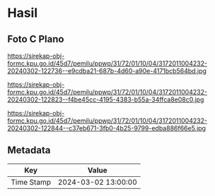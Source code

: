 # Hasil

## Foto C Plano

https://sirekap-obj-formc.kpu.go.id/45d7/pemilu/ppwp/31/72/01/10/04/3172011004232-20240302-122736--e9cdba21-687b-4d60-a90e-4171bcb564bd.jpg

https://sirekap-obj-formc.kpu.go.id/45d7/pemilu/ppwp/31/72/01/10/04/3172011004232-20240302-122823--f4be45cc-4195-4383-b55a-34ffca8e08c0.jpg

https://sirekap-obj-formc.kpu.go.id/45d7/pemilu/ppwp/31/72/01/10/04/3172011004232-20240302-122844--c37eb671-3fb0-4b25-9799-edba886f66e5.jpg


## Metadata

| Key        | Value               |
| ---------- | ------------------- |
| Time Stamp | 2024-03-02 13:00:00 |



